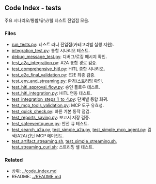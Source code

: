 ## Code Index - tests

주요 시나리오/통합/유닛/쉘 테스트 진입점 모음.

### Files

- [run_tests.py](run_tests.py): 테스트 러너 진입점(카테고리별 실행 지원).
- [integration_test.py](integration_test.py): 통합 시나리오 테스트.
- [debug_message_test.py](debug_message_test.py): 디버그/로깅 메시지 확인.
- [test_a2a_integration.py](test_a2a_integration.py): A2A 통합 경로 검증.
- [test_comprehensive_hitl.py](test_comprehensive_hitl.py): HITL 종합 시나리오.
- [test_e2e_final_validation.py](test_e2e_final_validation.py): E2E 최종 검증.
- [test_env_and_streaming.py](test_env_and_streaming.py): 환경/스트리밍 확인.
- [test_hitl_approval_flow.py](test_hitl_approval_flow.py): 승인 플로우 테스트.
- [test_hitl_integration.py](test_hitl_integration.py): HITL 연동 테스트.
- [test_integration_steps_1_to_4.py](test_integration_steps_1_to_4.py): 단계별 통합 회귀.
- [test_mcp_tools_validation.py](test_mcp_tools_validation.py): MCP 도구 유효성.
- [test_quick_check.py](test_quick_check.py): 빠른 기본 동작 점검.
- [test_reports_saving.py](test_reports_saving.py): 보고서 저장 검증.
- [test_safeeventqueue.py](test_safeeventqueue.py): 안전 큐 테스트.
- [test_search_a2a.py](test_search_a2a.py), [test_simple_a2a.py](test_simple_a2a.py), [test_simple_mcp_agent.py](test_simple_mcp_agent.py): 검색/A2A/간단 MCP 에이전트.
- [test_artifact_streaming.sh](test_artifact_streaming.sh), [test_simple_streaming.sh](test_simple_streaming.sh), [test_streaming_curl.sh](test_streaming_curl.sh): 스트리밍 쉘 테스트.

### Related

- 상위: [../code_index.md](../code_index.md)
- README: [../README.md](../README.md)


